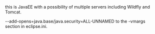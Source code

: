 this is JavaEE with a possibility of multiple servers including Wildfly and Tomcat.

--add-opens=java.base/java.security=ALL-UNNAMED
to the -vmargs section in eclipse.ini.
